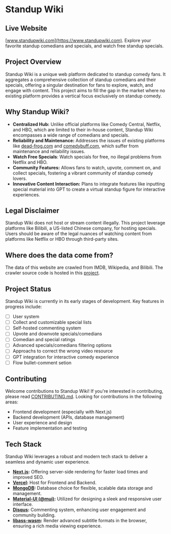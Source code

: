 # Standup Wiki

## Live Website

[www.standupwiki.com](https://www.standupwiki.com). Explore your favorite standup comedians and specials, and watch free standup specials.


## Project Overview

Standup Wiki is a unique web platform dedicated to standup comedy fans. It aggregates a comprehensive collection of standup comedians and their specials, offering a singular destination for fans to explore, watch, and engage with content. This project aims to fill the gap in the market where no existing platform provides a vertical focus exclusively on standup comedy.

## Why Standup Wiki?

- **Centralized Hub:** Unlike official platforms like Comedy Central, Netflix, and HBO, which are limited to their in-house content, Standup Wiki encompasses a wide range of comedians and specials.
- **Reliability and Maintenance:** Addresses the issues of existing platforms like [dead-frog.com](dead-frog.com) and [comedybuff.com](comedybuff.com), which suffer from maintenance and reliability issues.
- **Watch Free Specials**: Watch specials for free, no illegal problems from Netflix and HBO.
- **Community Features:** Allows fans to watch, upvote, comment on, and collect specials, fostering a vibrant community of standup comedy lovers.
- **Innovative Content Interaction:** Plans to integrate features like inputting special material into GPT to create a virtual standup figure for interactive experiences.

## Legal Disclaimer

Standup Wiki does not host or stream content illegally. This project leverage platforms like Bilibili, a US-listed Chinese company, for hosting specials. Users should be aware of the legal nuances of watching content from platforms like Netflix or HBO through third-party sites.

## Where does the data come from?

The data of this website are crawled from IMDB, Wikipedia, and Bilibili. The crawler source code is hosted in this [project](https://github.com/FTAndy/crawler-stand-up-wiki).

## Project Status

Standup Wiki is currently in its early stages of development. Key features in progress include:

- [ ] User system
- [ ] Collect and customizable special lists
- [ ] Self-hosted commenting system
- [ ] Upvote and downvote specials/comedians
- [ ] Comedian and special ratings
- [ ] Advanced specials/comedians filtering options
- [ ] Approachs to correct the wrong video resource
- [ ] GPT integration for interactive comedy experience
- [ ] Flow bullet-comment setion

## Contributing

Welcome contributions to Standup Wiki! If you're interested in contributing, please read [CONTRIBUTING.md](https://github.com/FTAndy/stand-up-wiki-client-nextjs/blob/main/CONTRIBUTING.md). Looking for contributions in the following areas:

- Frontend development (especially with Next.js)
- Backend development (APIs, database management)
- User experience and design
- Feature implementation and testing

## Tech Stack

Standup Wiki leverages a robust and modern tech stack to deliver a seamless and dynamic user experience.

- **[Next.js](https://github.com/vercel/next.js):** Offering server-side rendering for faster load times and improved SEO.
- **[Vercel](https://vercel.com/):** Host for Frontend and Backend.
- **[MongoDB](https://github.com/mongodb/node-mongodb-native):** Database choice for flexible, scalable data storage and management.
- **[Material-UI (@mui)](https://mui.com/material-ui):** Utilized for designing a sleek and responsive user interface.
- **[Disqus](https://disqus.com/):** Commenting system, enhancing user engagement and community building.
- **[libass-wasm](https://github.com/libass/JavascriptSubtitlesOctopus):** Render advanced subtitle formats in the browser, ensuring a rich media viewing experience.
